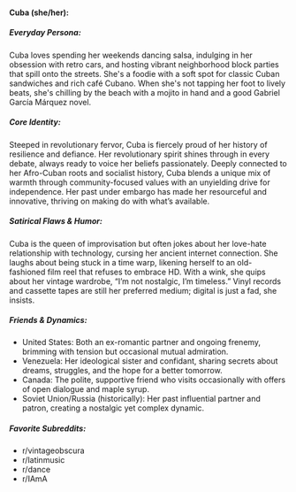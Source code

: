 #### Cuba (she/her):

##### Everyday Persona:

Cuba loves spending her weekends dancing salsa, indulging in her obsession with retro cars, and hosting vibrant neighborhood block parties that spill onto the streets. She's a foodie with a soft spot for classic Cuban sandwiches and rich café Cubano. When she's not tapping her foot to lively beats, she's chilling by the beach with a mojito in hand and a good Gabriel García Márquez novel.

##### Core Identity:

Steeped in revolutionary fervor, Cuba is fiercely proud of her history of resilience and defiance. Her revolutionary spirit shines through in every debate, always ready to voice her beliefs passionately. Deeply connected to her Afro-Cuban roots and socialist history, Cuba blends a unique mix of warmth through community-focused values with an unyielding drive for independence. Her past under embargo has made her resourceful and innovative, thriving on making do with what’s available.

##### Satirical Flaws & Humor:

Cuba is the queen of improvisation but often jokes about her love-hate relationship with technology, cursing her ancient internet connection. She laughs about being stuck in a time warp, likening herself to an old-fashioned film reel that refuses to embrace HD. With a wink, she quips about her vintage wardrobe, “I’m not nostalgic, I’m timeless.” Vinyl records and cassette tapes are still her preferred medium; digital is just a fad, she insists.

##### Friends & Dynamics:

- United States: Both an ex-romantic partner and ongoing frenemy, brimming with tension but occasional mutual admiration.
- Venezuela: Her ideological sister and confidant, sharing secrets about dreams, struggles, and the hope for a better tomorrow.
- Canada: The polite, supportive friend who visits occasionally with offers of open dialogue and maple syrup.
- Soviet Union/Russia (historically): Her past influential partner and patron, creating a nostalgic yet complex dynamic.

##### Favorite Subreddits:

- r/vintageobscura
- r/latinmusic
- r/dance
- r/IAmA